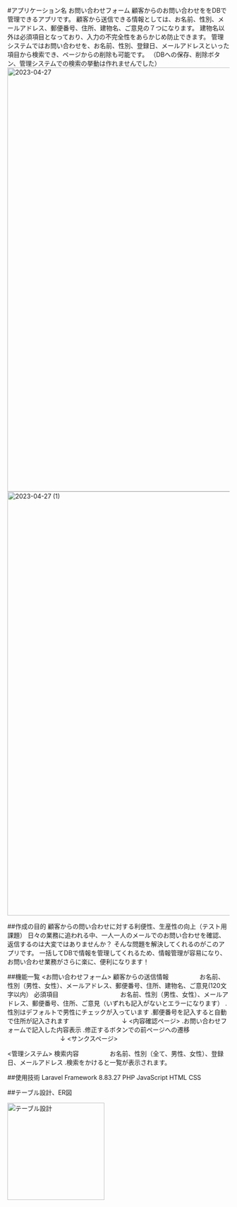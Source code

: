 #アプリケーション名 お問い合わせフォーム
顧客からのお問い合わせををDBで管理できるアプリです。
顧客から送信できる情報としては、お名前、性別、メールアドレス、郵便番号、住所、建物名、ご意見の７つになります。
建物名以外は必須項目となっており、入力の不完全性をあらかじめ防止できます。 
管理システムではお問い合わせを、お名前、性別、登録日、メールアドレスといった項目から検索でき、ページからの削除も可能です。 
（DBへの保存、削除ボタン、管理システムでの検索の挙動は作れませんでした）
 <img width="960" alt="2023-04-27" src="https://user-images.githubusercontent.com/125727117/234957110-e14136c9-b1a7-4407-95fb-c4ca7666372b.png">
<img width="960" alt="2023-04-27 (1)" src="https://user-images.githubusercontent.com/125727117/234957156-74f9c80b-70c8-4363-a4c5-f4f7661128a7.png">

 
##作成の目的 顧客からの問い合わせに対する利便性、生産性の向上（テスト用課題）
日々の業務に追われる中、一人一人のメールでのお問い合わせを確認、返信するのは大変ではありませんか？ 
そんな問題を解決してくれるのがこのアプリです。
一括してDBで情報を管理してくれるため、情報管理が容易になり、お問い合わせ業務がさらに楽に、便利になります！

##機能一覧
<お問い合わせフォーム>
顧客からの送信情報　　　　　お名前、性別（男性、女性）、メールアドレス、郵便番号、住所、建物名、ご意見(120文字以内）
必須項目　　　　　　　　　　お名前、性別（男性、女性）、メールアドレス、郵便番号、住所、ご意見（いずれも記入がないとエラーになります）
.性別はデフォルトで男性にチェックが入っています 
.郵便番号を記入すると自動で住所が記入されます 　　
　　　　　　↓ 
 <内容確認ページ> 
 .お問い合わせフォームで記入した内容表示 .修正するボタンでの前ページへの遷移 　　　
　　　　　 ↓ 
<サンクスページ>

<管理システム> 
検索内容　　　　　お名前、性別（全て、男性、女性）、登録日、メールアドレス
.検索をかけると一覧が表示されます。

##使用技術 Laravel Framework 8.83.27 PHP JavaScript HTML CSS


##テーブル設計、ER図
 
<img width="220" alt="テーブル設計" src="https://user-images.githubusercontent.com/125727117/234957019-b4e7dfb3-dfa0-492d-8f29-dfa60e3b983f.png">

